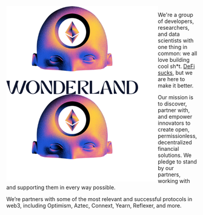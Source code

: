 <img align="left" src="https://github.com/defi-wonderland/.github/raw/main/assets/gh-org-banner-light.png#gh-light-mode-only" width="400">
<img align="left" src="https://github.com/defi-wonderland/.github/raw/main/assets/gh-org-banner-dark.png#gh-dark-mode-only" width="400">

We're a group of developers, researchers, and data scientists with one thing in common: we all love building cool sh*t. [DeFi sucks](https://defi.sucks/), but we are here to make it better.

Our mission is to discover, partner with, and empower innovators to create open, permissionless, decentralized financial solutions. We pledge to stand by our partners, working with and supporting them in every way possible.

We’re partners with some of the most relevant and successful protocols in web3, including Optimism, Aztec, Connext, Yearn, Reflexer, and more.

<br clear="left"/>
